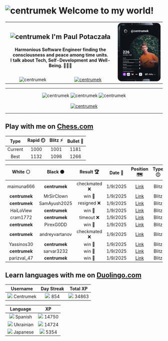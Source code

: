 <h1>
  <img
    src="https://emojis.slackmojis.com/emojis/images/1531849430/4246/blob-sunglasses.gif"
    width="30"
    alt="centrumek"
  />
  Welcome to my world!
</h1>

<table>
  <tbody>
    <tr>
      <td align="center" width="70%" colspan="2">
        <h2>
          <img
            src="https://raw.githubusercontent.com/MartinHeinz/MartinHeinz/master/wave.gif"
            width="30px"
            alt="centrumek"
          />
          I'm Paul Potaczała
        </h2>
        <h4>
          Harmonious Software Engineer finding the consciousness and peace among time units.
          <br/>
          I talk about Tech, Self-Development and Well-Being. 🌿🧘🚀
        </h4>
      </td>
      <td width="30%" rowspan="2">
        <a href="https://app.daily.dev/centrumek">
          <img
            src="./devcard.svg"
            alt="centrumek"
          />
        </a>
      </td>
    </tr>
    <tr align="center">
      <td>
        <img
          src="https://komarev.com/ghpvc/?username=centrumek&label=visitors&color=0e75b6&style=flat"
          alt="centrumek"
        >
      </td>
      <td>
        <a href="https://stackoverflow.com/users/14496012/centrumek">
          <img
            src="https://stackoverflow.com/users/flair/14496012.png?theme=dark"
            alt="centrumek"
          >
        </a>
      </td>
    </tr>
  </tbody>
</table>

---
<div align="center">
  <img 
    src="https://github-readme-stats.vercel.app/api?username=centrumek&show_icons=true&count_private=true&theme=dark&hide_border=true&hide=issues,contribs&bg_color=00000000"
    alt="centrumek"
  />
  <img
    src="https://github-readme-stats.vercel.app/api/top-langs/?username=centrumek&layout=compact&hide_border=true&theme=dark&bg_color=00000000&langs_count=6&exclude_repo=air-statistic-app"
    alt="centrumek"
  />
  <img 
    src="https://github-readme-streak-stats.herokuapp.com?user=centrumek&theme=dark&hide_border=true&background=FFFFFF00"
    alt="centrumek"
  />
  <br/>
  <br/>
  <a href="https://www.buymeacoffee.com/centrumek">
    <img
      src="https://cdn.buymeacoffee.com/buttons/v2/default-orange.png"
      height="50"
      width="210"
      alt="centrumek"
    />
  </a>
</div>

---

## Play with me on [Chess.com](https://www.chess.com/member/centrumek)

<div align="center">
<!--START_SECTION:chessStats-->
<!-- Automatically generated with https://github.com/Balastrong/chess-stats-action -->

| Type | Rapid ⏲️ | Blitz ⚡ | Bullet 🔫 |
|:---:|:---:|:---:|:---:|
| Current | 1000 | 1001 | 1181 |
| Best | 1132 | 1098 | 1266 |

| White ⚪ | Black ⚫ | Result 🏆 | Date 📅 | Position 🗺️ | Type 🕕 |
|:---:|:---:|:---:|:---:|:---:|:---:|
| maimuna666 | **centrumek** | checkmated ❌ | 1/9/2025 | <a href="http://www.ee.unb.ca/cgi-bin/tervo/fen.pl?select=r2kr3/ppQ4R/2np4/3bp1P1/4P1q1/3P1pP1/PPP2P2/R3K1N1 b Q - 0 17">Link</a> | Blitz |
| **centrumek** | MrSirClown | win 🥇 | 1/9/2025 | <a href="http://www.ee.unb.ca/cgi-bin/tervo/fen.pl?select=8/8/8/8/5Q2/3k2Q1/8/7K b - - 6 61">Link</a> | Blitz |
| **centrumek** | SamAyush2025 | resigned ❌ | 1/9/2025 | <a href="http://www.ee.unb.ca/cgi-bin/tervo/fen.pl?select=5rk1/p5pp/3R4/1b2p3/1P6/P4P2/5RPP/2r3K1 w - - 5 30">Link</a> | Blitz |
| HaiLoView | **centrumek** | win 🥇 | 1/9/2025 | <a href="http://www.ee.unb.ca/cgi-bin/tervo/fen.pl?select=4k2r/3n1p1p/1q4pb/1P1pP3/1p1P4/2pQ4/2P1B1PP/r1BK3R w k - 2 20">Link</a> | Blitz |
| cram1772 | **centrumek** | timeout ❌ | 1/9/2025 | <a href="http://www.ee.unb.ca/cgi-bin/tervo/fen.pl?select=8/1b4P1/5R2/p7/P1pK4/1pP5/1P2r3/3k4 b - - 3 54">Link</a> | Blitz |
| **centrumek** | PirexG0DD | win 🥇 | 1/9/2025 | <a href="http://www.ee.unb.ca/cgi-bin/tervo/fen.pl?select=5r2/5pkp/1p4p1/6Q1/R5P1/4R3/7P/6K1 b - - 0 30">Link</a> | Blitz |
| **centrumek** | andreyvartanov | checkmated ❌ | 1/9/2025 | <a href="http://www.ee.unb.ca/cgi-bin/tervo/fen.pl?select=6k1/pp4pp/8/2P5/q2r4/K7/PP3P1P/R4R2 w - - 5 33">Link</a> | Blitz |
| Yassinos30 | **centrumek** | win 🥇 | 1/9/2025 | <a href="http://www.ee.unb.ca/cgi-bin/tervo/fen.pl?select=r3kbnr/ppp3pp/2npp3/4p1q1/4P3/8/PPPP1PPP/RNBQ1RK1 w kq - 0 7">Link</a> | Blitz |
| **centrumek** | sarvar3232 | win 🥇 | 1/9/2025 | <a href="http://www.ee.unb.ca/cgi-bin/tervo/fen.pl?select=8/8/2K5/PQ6/8/5k2/8/8 b - - 0 50">Link</a> | Blitz |
| parizval_47 | **centrumek** | win 🥇 | 1/9/2025 | <a href="http://www.ee.unb.ca/cgi-bin/tervo/fen.pl?select=8/p7/3qq3/6K1/8/8/6k1/8 w - - 4 73">Link</a> | Blitz |

<!--END_SECTION:chessStats-->
</div>

## Learn languages with me on [Duolingo.com](https://www.duolingo.com/profile/Centrumek)

<div align="center">
<!--START_SECTION:duolingoStats-->
<!-- Automatically generated with https://github.com/centrumek/duolingo-readme-stats-->

| Username | Day Streak | Total XP |
|:---:|:---:|:---:|
| <img src="https://raw.githubusercontent.com/centrumek/duolingo-readme-stats/main/assets/duolingo.png" height="12"> Centrumek | <img src="https://raw.githubusercontent.com/centrumek/duolingo-readme-stats/main/assets/streakinactive.svg" height="12"> 854 | <img src="https://raw.githubusercontent.com/centrumek/duolingo-readme-stats/main/assets/xp.svg" height="12"> 34863 |

| Language | XP |
|:---:|:---:|
| <img src="https://raw.githubusercontent.com/centrumek/duolingo-readme-stats/main/assets/langs/spanish.svg" height="12"> Spanish | <img src="https://raw.githubusercontent.com/centrumek/duolingo-readme-stats/main/assets/xp.svg" height="12"> 14750 |
| <img src="https://raw.githubusercontent.com/centrumek/duolingo-readme-stats/main/assets/langs/ukrainian.svg" height="12"> Ukrainian | <img src="https://raw.githubusercontent.com/centrumek/duolingo-readme-stats/main/assets/xp.svg" height="12"> 14724 |
| <img src="https://raw.githubusercontent.com/centrumek/duolingo-readme-stats/main/assets/langs/japanese.svg" height="12"> Japanese | <img src="https://raw.githubusercontent.com/centrumek/duolingo-readme-stats/main/assets/xp.svg" height="12"> 5354 |

<!--END_SECTION:duolingoStats-->
</div>
<!--
**centrumek/centrumek** is a ✨ _special_ ✨ repository because its `README.md` (this file) appears on your GitHub profile.

Here are some ideas to get you started:

- 🔭 I’m currently working on ...
- 🌱 I’m currently learning ...
- 👯 I’m looking to collaborate on ...
- 🤔 I’m looking for help with ...
- 💬 Ask me about ...
- 📫 How to reach me: ...
- 😄 Pronouns: ...
- ⚡ Fun fact: ...
-->

